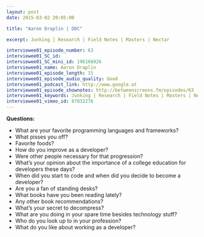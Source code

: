 ```yaml
---
layout: post
date: 2015-03-02 20:05:00

title: "Aaron Draplin | DDC"

excerpt: Junking | Research | Field Notes | Masters | Nectar

interviewee01_episode_number: 63
interviewee01_SC_id: 
interviewee01_SC_mini_id: 196166926
interviewee01_name: Aaron Draplin
interviewee01_episode_length: 15
interviewee01_episode_audio_quality: Good
interviewee01_podcast_link: http://www.google.at
interviewee01_episode_shownotes: http://betweenscreens.fm/episodes/63
interviewee01_keywords: Junking | Research | Field Notes | Masters | Nectar
interviewee01_vimeo_id: 87832276 
---
```

**Questions:**<br>

- What are your favorite programming languages and frameworks?
- What pisses you off?
- Favorite foods?
- How do you improve as a developer?
- Were other people necessary for that progression?
- What’s your opinion about the importance of a college education for developers these days?
- When did you start to code and when did you decide to become a developer?
- Are you a fan of standing desks?
- What books have you been reading lately?
- Any other book recommendations?
- What’s your secret to decompress?
- What are you doing in your spare time besides technology stuff?
- Who do you look up to in your profession?
- What do you like about working as a developer?

